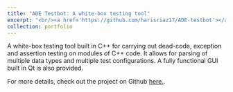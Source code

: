 ```yaml
---
title: "ADE Testbot: A white-box testing tool"
excerpt: "<br/><a href='https://github.com/harisriaz17/ADE-testbot'></a>https://github.com/harisriaz17/ADE-testbot<br/><img src='../images/testbot.png' width='500' height = '500'/>"
collection: portfolio
---
```


A white-box testing tool built in C++ for carrying out dead-code, exception and assertion testing on modules of C++ code. It allows for parsing of multiple data types and multiple test configurations. A fully functional GUI built in Qt is also provided.

For more details, check out the project on Github [here.](https://github.com/harisriaz17/ADE-testbot).